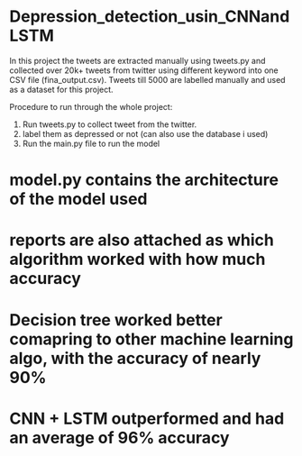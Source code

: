 # Depression_detection_usin_CNNandLSTM
In this project the tweets are extracted manually using tweets.py and collected over 20k+ tweets from twitter using different keyword into one CSV file (fina_output.csv).
Tweets till 5000 are labelled manually and used as a dataset for this project.

Procedure to run through the whole project:

1. Run tweets.py to collect tweet from the twitter.
2. label them as depressed or not (can also use the database i used)
3. Run the main.py file to run the model

# model.py contains the architecture of the model used
# reports are also attached as which algorithm worked with how much accuracy 
# Decision tree worked better comapring to other machine learning algo, with the accuracy of nearly 90%
# CNN + LSTM outperformed and had an average of 96% accuracy
